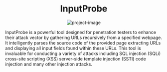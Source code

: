 <h1 align="center" id="title">InputProbe</h1>

<p align="center"><img src="https://i.postimg.cc/X7SGdyT5/86d8d3b6995ddad46f5d9142354b65b1.png" alt="project-image"></p>

<p id="description">InputProbe is a powerful tool designed for penetration testers to enhance their attack vector by gathering URLs recursively from a specified webpage. It intelligently parses the source code of the provided page extracting URLs and displaying all input fields found within these URLs. This tool is invaluable for conducting a variety of attacks including SQL injection (SQLi) cross-site scripting (XSS) server-side template injection (SSTI) code injection and many other injection attacks.</p>

